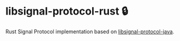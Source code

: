 # libsignal-protocol-rust 🔒

Rust Signal Protocol implementation based on [libsignal-protocol-java][java-repo-url].

[java-repo-url]: https://github.com/signalapp/libsignal-protocol-java


